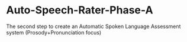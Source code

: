 # Auto-Speech-Rater-Phase-A
The second step to create an Automatic Spoken Language Assessment system (Prosody+Pronunciation focus)
